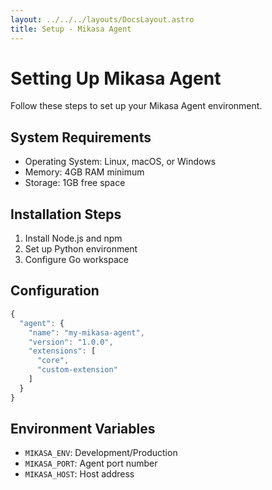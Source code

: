 ```yaml
---
layout: ../../../layouts/DocsLayout.astro
title: Setup - Mikasa Agent
---
```


# Setting Up Mikasa Agent

Follow these steps to set up your Mikasa Agent environment.

## System Requirements

- Operating System: Linux, macOS, or Windows
- Memory: 4GB RAM minimum
- Storage: 1GB free space

## Installation Steps

1. Install Node.js and npm
2. Set up Python environment
3. Configure Go workspace

## Configuration

```javascript
{
  "agent": {
    "name": "my-mikasa-agent",
    "version": "1.0.0",
    "extensions": [
      "core",
      "custom-extension"
    ]
  }
}
```

## Environment Variables

- `MIKASA_ENV`: Development/Production
- `MIKASA_PORT`: Agent port number
- `MIKASA_HOST`: Host address